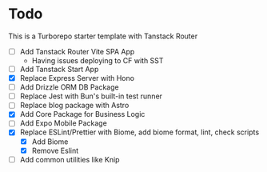 # Todo

This is a Turborepo starter template with Tanstack Router

- [ ] Add Tanstack Router Vite SPA App
  - Having issues deploying to CF with SST
- [ ] Add Tanstack Start App
- [x] Replace Express Server with Hono
- [ ] Add Drizzle ORM DB Package
- [ ] Replace Jest with Bun's built-in test runner
- [ ] Replace blog package with Astro
- [x] Add Core Package for Business Logic
- [ ] Add Expo Mobile Package
- [x] Replace ESLint/Prettier with Biome, add biome format, lint, check scripts
  - [x] Add Biome
  - [x] Remove Eslint
- [ ] Add common utilities like Knip

